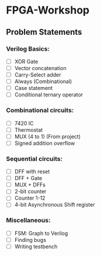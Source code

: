 # FPGA-Workshop

## Problem Statements

### Verilog Basics:
- [ ] XOR Gate
- [ ] Vector concatenation
- [ ] Carry-Select adder
- [ ] Always (Combinational)
- [ ] Case statement
- [ ] Conditional ternary operator

### Combinational circuits:
- [ ] 7420 IC  
- [ ] Thermostat
- [ ] MUX (4 to 1) (From project)
- [ ] Signed addition overflow

### Sequential circuits:
- [ ] DFF with reset
- [ ] DFF + Gate
- [ ] MUX + DFFs 
- [ ] 2-bit counter
- [ ] Counter 1-12
- [ ] 4-bit Asynchronous Shift register

### Miscellaneous:
- [ ] FSM: Graph to Verilog
- [ ] Finding bugs
- [ ] Writing testbench
